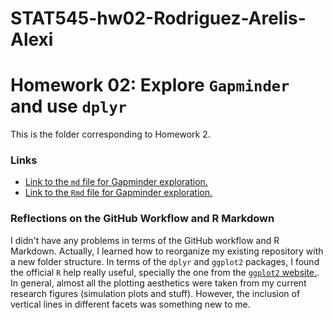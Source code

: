 # STAT545-hw02-Rodriguez-Arelis-Alexi
# Homework 02: Explore `Gapminder` and use `dplyr`

This is the folder corresponding to Homework 2.

### Links

- [Link to the `md` file for Gapminder exploration.](hw2_dplyr_ggplot2.md)
- [Link to the `Rmd` file for Gapminder exploration.](hw2_dplyr_ggplot2.Rmd)

### Reflections on the GitHub Workflow and R Markdown

I didn't have any problems in terms of the GitHub workflow and R Markdown. Actually, I learned how to reorganize my existing repository with a new folder structure. In terms of the `dplyr` and `ggplot2` packages, I found the official `R` help really useful, specially the one from the [`ggplot2` website.](http://ggplot2.tidyverse.org/reference/geom_abline.html). In general, almost all the plotting aesthetics were taken from my current research figures (simulation plots and stuff). However, the inclusion of vertical lines in different facets was something new to me.
